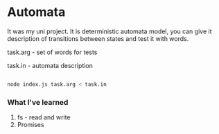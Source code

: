 # Automata

It was my uni project. It is deterministic automata model, you can give it description of transitions between states and test it with words.

task.arg - set of words for tests

task.in - automata description

```bash

node index.js task.arg < task.in

```
### What I've learned

1. fs - read and write
2. Promises
